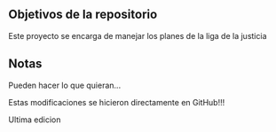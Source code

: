## Objetivos de la repositorio

Este proyecto se encarga de manejar los planes de la liga de la justicia


## Notas
Pueden hacer lo que quieran...


Estas modificaciones se hicieron directamente en GitHub!!!

Ultima edicion 
